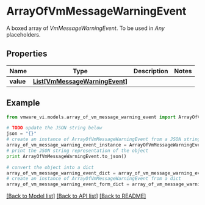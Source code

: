 # ArrayOfVmMessageWarningEvent

A boxed array of *VmMessageWarningEvent*. To be used in *Any* placeholders. 

## Properties
Name | Type | Description | Notes
------------ | ------------- | ------------- | -------------
**value** | [**List[VmMessageWarningEvent]**](VmMessageWarningEvent.md) |  | 

## Example

```python
from vmware_vi.models.array_of_vm_message_warning_event import ArrayOfVmMessageWarningEvent

# TODO update the JSON string below
json = "{}"
# create an instance of ArrayOfVmMessageWarningEvent from a JSON string
array_of_vm_message_warning_event_instance = ArrayOfVmMessageWarningEvent.from_json(json)
# print the JSON string representation of the object
print ArrayOfVmMessageWarningEvent.to_json()

# convert the object into a dict
array_of_vm_message_warning_event_dict = array_of_vm_message_warning_event_instance.to_dict()
# create an instance of ArrayOfVmMessageWarningEvent from a dict
array_of_vm_message_warning_event_form_dict = array_of_vm_message_warning_event.from_dict(array_of_vm_message_warning_event_dict)
```
[[Back to Model list]](../README.md#documentation-for-models) [[Back to API list]](../README.md#documentation-for-api-endpoints) [[Back to README]](../README.md)


